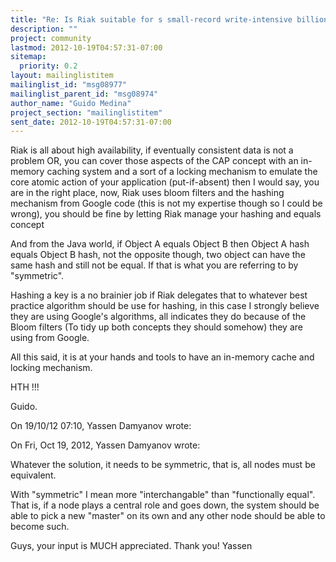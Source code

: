 ```yaml
---
title: "Re: Is Riak suitable for s small-record write-intensive	billion-records application?"
description: ""
project: community
lastmod: 2012-10-19T04:57:31-07:00
sitemap:
  priority: 0.2
layout: mailinglistitem
mailinglist_id: "msg08977"
mailinglist_parent_id: "msg08974"
author_name: "Guido Medina"
project_section: "mailinglistitem"
sent_date: 2012-10-19T04:57:31-07:00
---
```



Riak is all about high availability, if eventually consistent data is 
not a problem OR, you can cover those aspects of the CAP concept with an 
in-memory caching system and a sort of a locking mechanism to emulate 
the core atomic action of your application (put-if-absent) then I would 
say, you are in the right place, now, Riak uses bloom filters and the 
hashing mechanism from Google code (this is not my expertise though so I 
could be wrong), you should be fine by letting Riak manage your hashing 
and equals concept


And from the Java world, if Object A equals Object B then Object A hash 
equals Object B hash, not the opposite though, two object can have the 
same hash and still not be equal. If that is what you are referring to 
by "symmetric".


Hashing a key is a no brainier job if Riak delegates that to whatever 
best practice algorithm should be use for hashing, in this case I 
strongly believe they are using Google's algorithms, all indicates they 
do because of the Bloom filters (To tidy up both concepts they should 
somehow) they are using from Google.


All this said, it is at your hands and tools to have an in-memory cache 
and locking mechanism.


HTH !!!

Guido.

On 19/10/12 07:10, Yassen Damyanov wrote:

On Fri, Oct 19, 2012, Yassen Damyanov  wrote:

Whatever the solution, it needs to be symmetric, that is, all
nodes must be equivalent.

With "symmetric" I mean more "interchangable" than "functionally
equal". That is,
if a node plays a central role and goes down, the system should be
able to pick a new "master" on its own and any other node should be
able to become such.

Guys, your input is MUCH appreciated. Thank you!
Yassen


